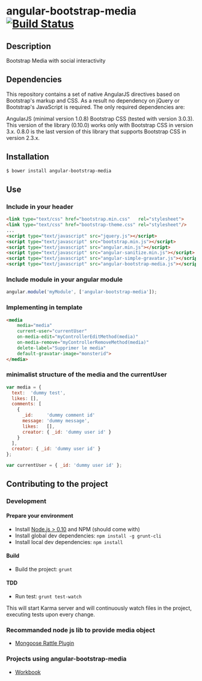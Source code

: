 # angular-bootstrap-media [![Build Status](https://secure.travis-ci.org/daemon1981/angular-bootstrap-media.png)](https://travis-ci.org/daemon1981/angular-bootstrap-media)

## Description

Bootstrap Media with social interactivity

## Dependencies

This repository contains a set of native AngularJS directives based on Bootstrap's markup and CSS. As a result no dependency on jQuery or Bootstrap's JavaScript is required. The only required dependencies are:

AngularJS (minimal version 1.0.8)
Bootstrap CSS (tested with version 3.0.3). This version of the library (0.10.0) works only with Bootstrap CSS in version 3.x. 0.8.0 is the last version of this library that supports Bootstrap CSS in version 2.3.x.

## Installation

```bash
$ bower install angular-bootstrap-media
```

## Use

### Include in your header

```html
<link type="text/css" href="bootstrap.min.css"   rel="stylesheet">
<link type="text/css" href="bootstrap-theme.css" rel="stylesheet"/>
...
<script type="text/javascript" src="jquery.js"></script>
<script type="text/javascript" src="bootstrap.min.js"></script>
<script type="text/javascript" src="angular.min.js"></script>
<script type="text/javascript" src="angular-sanitize.min.js"></script>
<script type="text/javascript" src="angular-simple-gravatar.js"></script>
<script type="text/javascript" src="angular-bootstrap-media.js"></script>
```

### Include module in your angular module

```javascript
angular.module('myModule', ['angular-bootstrap-media']);
```

### Implementing in template

```html
<media
    media="media"
    current-user="currentUser"
    on-media-edit="myControllerEditMethod(media)"
    on-media-remove="myControllerRemoveMethod(media)"
    delete-label="Supprimer le media"
    default-gravatar-image="monsterid">
</media>
```

### minimalist structure of the media and the currentUser

```javascript
var media = {
  text:  'dummy test',
  likes: [],
  comments: [
    {
      _id:     'dummy comment id'
      message: 'dummy message',
      likes:   [],
      creator: { _id: 'dummy user id' }
    }
  ],
  creator: { _id: 'dummy user id' }
};
```

```javascript
var currentUser = { _id: 'dummy user id' };
```

## Contributing to the project

### Development
#### Prepare your environment
* Install [Node.js > 0.10](http://nodejs.org/) and NPM (should come with)
* Install global dev dependencies: `npm install -g grunt-cli`
* Install local dev dependencies: `npm install`

#### Build
* Build the project: `grunt`

#### TDD
* Run test: `grunt test-watch`
 
This will start Karma server and will continuously watch files in the project, executing tests upon every change.

### Recommanded node js lib to provide media object

 - [Mongoose Rattle Plugin](https://github.com/daemon1981/mongoose-rattle-plugin)

### Projects using angular-bootstrap-media

 - [Workbook](https://github.com/eleven-labs/Workbook)
